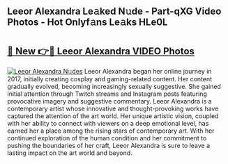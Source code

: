 ## Leeor Alexandra Le𝚊ked N𝚞de - Part-qXG Video Photos - Hot Onlyf𝚊ns Le𝚊ks HLe0L

# <h2><a href="http://ac29813.deff.icu/?id=Leeor+Alexandra">🔗 New 👉🔴 Leeor Alexandra VIDEO Photos</a></h2>

[![Leeor Alexandra N𝚞des](https://i.imgur.com/rIISA9y.gif)](http://ac29813.deff.icu/?id=Leeor+Alexandra)
Leeor Alexandra began her online journey in 2017, initially creating cosplay and gaming-related content. Her content gradually evolved, becoming increasingly sexually suggestive. She gained initial attention through Twitch streams and Instagram posts featuring provocative imagery and suggestive commentary. Leeor Alexandra is a contemporary artist whose innovative and thought-provoking works have captured the attention of the art world. Her unique artistic vision, coupled with her ability to connect with viewers on a deep emotional level, has earned her a place among the rising stars of contemporary art. With her continued exploration of the human condition and her commitment to pushing the boundaries of her craft, Leeor Alexandra is sure to leave a lasting impact on the art world and beyond.

